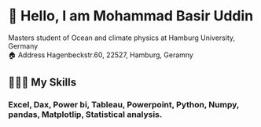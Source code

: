 # 👋 Hello, I am Mohammad Basir Uddin
Masters student of Ocean and climate physics at Hamburg University, Germany  
🏠 Address Hagenbeckstr.60, 22527, Hamburg, Geramny

## 👨🏽‍💻   My Skills
### Excel, Dax, Power bi, Tableau, Powerpoint, Python, Numpy, pandas, Matplotlip, Statistical analysis.
